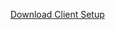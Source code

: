 [Download Client Setup](https://die4teoffenbarung.github.io/Client_Release/Die%204te%20Offenbarung%20v1.90%20Light.exe)
